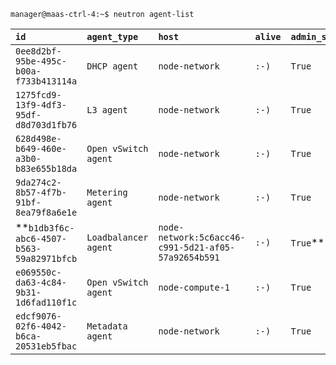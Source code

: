 `manager@maas-ctrl-4:~$ neutron agent-list`

`id` | `agent_type` | `host` | `alive` | `admin_state_up`
:------  |:---  |:---  |:---  |:---  
`0ee8d2bf-95be-495c-b00a-f733b413114a` | `DHCP agent` | `node-network`  | `:-)` | `True`   
`1275fcd9-13f9-4df3-95df-d8d703d1fb76` | `L3 agent` | `node-network` | `:-)` | `True`                   
`628d498e-b649-460e-a3b0-b83e655b18da` | `Open vSwitch agent` | `node-network` | `:-)` | `True`     
`9da274c2-8b57-4f7b-91bf-8ea79f8a6e1e` | `Metering agent` | `node-network` | `:-)` | `True`         
**`b1db3f6c-abc6-4507-b563-59a82971bfcb` | `Loadbalancer agent` | `node-network:5c6acc46-c991-5d21-af05-57a92654b591` | `:-)` | `True`**      
`e069550c-da63-4c84-9b31-1d6fad110f1c` | `Open vSwitch agent` | `node-compute-1` | `:-)` | `True`         
`edcf9076-02f6-4042-b6ca-20531eb5fbac` | `Metadata agent` | `node-network` | `:-)` | `True`           
